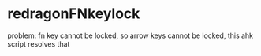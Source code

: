 # redragonFNkeylock
problem: fn key cannot be locked, so arrow keys cannot be locked, this ahk script resolves that  
